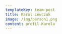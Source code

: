 ```yaml
---
templateKey: team-post
title: Karol Lewczuk
image: /img/person1.png
content: profil Karola
---
```


